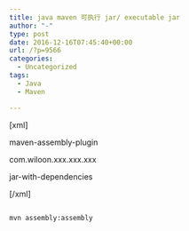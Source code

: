 ```yaml
---
title: java maven 可执行 jar/ executable jar
author: "-"
type: post
date: 2016-12-16T07:45:40+00:00
url: /?p=9566
categories:
  - Uncategorized
tags:
  - Java
  - Maven

---
```

[xml]

<plugin>
  
<artifactId>maven-assembly-plugin</artifactId>
  
<configuration>
  
<archive>
  
<manifest>
  
<mainClass>
  
com.wiloon.xxx.xxx.xxx
  
</mainClass>
  
</manifest>
  
</archive>
  
<descriptorRefs>
  
<descriptorRef>jar-with-dependencies</descriptorRef>
  
</descriptorRefs>
  
</configuration>
  
</plugin>

[/xml]


```bash

mvn assembly:assembly

```
